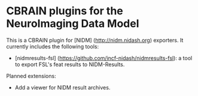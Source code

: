 # CBRAIN plugins for the NeuroImaging Data Model

This is a CBRAIN plugin for [NIDM] (http://nidm.nidash.org)
exporters. It currently includes the following tools:

* [nidmresults-fsl] (https://github.com/incf-nidash/nidmresults-fsl): a
tool to export FSL's feat results to NIDM-Results.

Planned extensions:
* Add a viewer for NIDM result archives.
